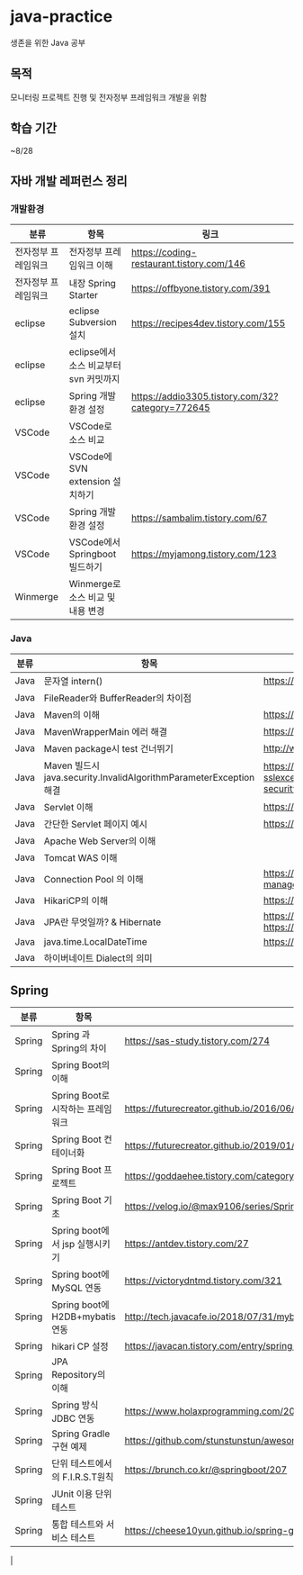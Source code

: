 # java-practice
생존을 위한 Java 공부
## 목적
모니터링 프로젝트 진행 및 전자정부 프레임워크 개발을 위함
## 학습 기간
~8/28

## 자바 개발 레퍼런스 정리
### 개발환경
|분류|항목|링크|
|---|---|---|
|전자정부 프레임워크|전자정부 프레임워크 이해|https://coding-restaurant.tistory.com/146|
|전자정부 프레임워크|내장 Spring Starter|https://offbyone.tistory.com/391|
|eclipse|eclipse Subversion 설치|https://recipes4dev.tistory.com/155|
|eclipse|eclipse에서 소스 비교부터 svn 커밋까지||
|eclipse|Spring 개발환경 설정|https://addio3305.tistory.com/32?category=772645|
|VSCode|VSCode로 소스 비교||
|VSCode|VSCode에 SVN extension 설치하기||
|VSCode|Spring 개발환경 설정|https://sambalim.tistory.com/67|
|VSCode|VSCode에서 Springboot 빌드하기|https://myjamong.tistory.com/123|
|Winmerge|Winmerge로 소스 비교 및 내용 변경||

### Java
|분류|항목|링크|
|---|---|---|
|Java|문자열 intern()|https://www.latera.kr/blog/2019-02-09-java-string-intern/|
|Java|FileReader와 BufferReader의 차이점||
|Java|Maven의 이해|https://goddaehee.tistory.com/199|
|Java|MavenWrapperMain 에러 해결|https://www.slipp.net/questions/585|
|Java|Maven package시 test 건너뛰기|http://www.devkuma.com/books/pages/642|
|Java|Maven 빌드시 java.security.InvalidAlgorithmParameterException 해결|https://sarc.io/index.php/forum/tips/3102-openjdk-javax-net-ssl-sslexception-java-lang-runtimeexception-unexpected-error-java-security-invalidalgorithmparameterexception|
|Java|Servlet 이해|https://snoopy81.tistory.com/313|
|Java|간단한 Servlet 페이지 예시|https://snoopy81.tistory.com/313|
|Java|Apache Web Server의 이해||
|Java|Tomcat WAS 이해||
|Java|Connection Pool 의 이해|https://www.holaxprogramming.com/2013/01/10/devops-how-to-manage-dbcp/|
|Java|HikariCP의 이해|https://brunch.co.kr/@jehovah/24|
|Java|JPA란 무엇일까? & Hibernate|https://bit.ly/3ib0zDP <br>https://victorydntmd.tistory.com/195|
|Java|java.time.LocalDateTime|https://docs.oracle.com/javase/8/docs/api/java/time/LocalDateTime.html|
|Java|하이버네이트 Dialect의 의미||

## Spring
|분류|항목|링크|
|---|---|---|
|Spring|Spring 과 Spring의 차이|https://sas-study.tistory.com/274|
|Spring|Spring Boot의 이해||
|Spring|Spring Boot로 시작하는 프레임워크|https://futurecreator.github.io/2016/06/18/spring-boot-get-started/|
|Spring|Spring Boot 컨테이너화|https://futurecreator.github.io/2019/01/19/spring-boot-containerization-and-ci-cd-to-kubernetes-cluster/|
|Spring|Spring Boot 프로젝트|https://goddaehee.tistory.com/category/3.%20%EC%9B%B9%EA%B0%9C%EB%B0%9C/3_1_3%20%EC%8A%A4%ED%94%84%EB%A7%81%EB%B6%80%ED%8A%B8|
|Spring|Spring Boot 기초|https://velog.io/@max9106/series/Spring-Boot-%EC%8A%A4%ED%94%84%EB%A7%81-%EB%B6%80%ED%8A%B8-%EA%B8%B0%EC%B4%88|
|Spring|Spring boot에서 jsp 실행시키기|https://antdev.tistory.com/27|
|Spring|Spring boot에 MySQL 연동|https://victorydntmd.tistory.com/321|
|Spring|Spring boot에 H2DB+mybatis 연동|http://tech.javacafe.io/2018/07/31/mybatis-with-spring/|
|Spring|hikari CP 설정|https://javacan.tistory.com/entry/spring-boot-2-hikaricp-property|
|Spring|JPA Repository의 이해||
|Spring|Spring 방식 JDBC 연동|https://www.holaxprogramming.com/2015/10/16/spring-boot-with-jdbc/|
|Spring|Spring Gradle 구현 예제|https://github.com/stunstunstun/awesome-spring-boot|
|Spring|단위 테스트에서의 F.I.R.S.T원칙|https://brunch.co.kr/@springboot/207|
|Spring|JUnit 이용 단위 테스트||
|Spring|통합 테스트와 서비스 테스트|https://cheese10yun.github.io/spring-guide-test-1/|

|